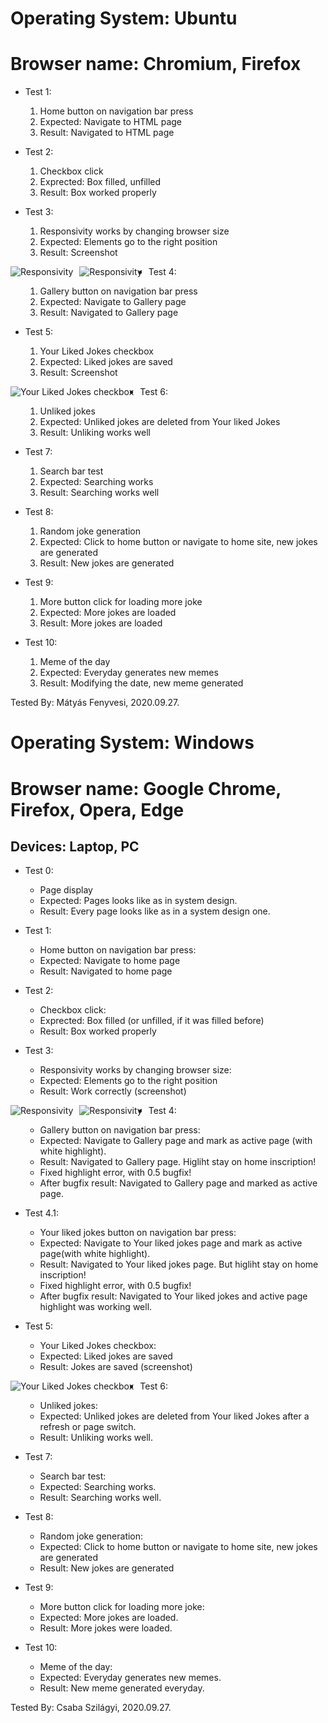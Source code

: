 # Operating System: Ubuntu
# Browser name: Chromium, Firefox

* Test 1:
    1. Home button on navigation bar press
    2. Expected: Navigate to HTML page
    3. Result: Navigated to HTML page

* Test 2:
    1. Checkbox click
    2. Exprected: Box filled, unfilled
    3. Result: Box worked properly

* Test 3:
    1. Responsivity works by changing browser size
    2. Expected: Elements go to the right position
    3. Result: Screenshot

<img src="img/test1.png"
alt="Responsivity"
style="float: left; margin-right: 10px;" />

<img src="img/test2.png"
alt="Responsivity"
style="float: left; margin-right: 10px;" />

* Test 4:
    1. Gallery button on navigation bar press
    2. Expected: Navigate to Gallery page
    3. Result: Navigated to Gallery page

* Test 5:
    1. Your Liked Jokes checkbox
    2. Expected: Liked jokes are saved
    3. Result: Screenshot

<img src="img/likedjoke.png"
alt="Your Liked Jokes checkbox"
style="float: left; margin-right: 10px;" />

* Test 6:
    1. Unliked jokes
    2. Expected: Unliked jokes are deleted from Your liked Jokes
    3. Result: Unliking works well

* Test 7:
    1. Search bar test
    2. Expected: Searching works
    3. Result: Searching works well

* Test 8:
    1. Random joke generation
    2. Expected: Click to home button or navigate to home site, new jokes are generated
    3. Result: New jokes are generated

* Test 9:
    1. More button click for loading more joke
    2. Expected: More jokes are loaded
    3. Result: More jokes are loaded

* Test 10:
    1. Meme of the day
    2. Expected: Everyday generates new memes
    3. Result: Modifying the date, new meme generated

Tested By: Mátyás Fenyvesi, 2020.09.27.
# Operating System: Windows
# Browser name: Google Chrome, Firefox, Opera, Edge
## Devices: Laptop, PC

* Test 0:
    - Page display
    - Expected: Pages looks like as in system design.
    - Result: Every page looks like as in a system design one.

* Test 1:
    - Home button on navigation bar press:
    - Expected: Navigate to home page
    - Result: Navigated to home page

* Test 2:
    - Checkbox click:
    - Exprected: Box filled (or unfilled, if it was filled before)
    - Result: Box worked properly

* Test 3:
    - Responsivity works by changing browser size:
    - Expected: Elements go to the right position
    - Result: Work correctly (screenshot)

<img src="img/test11.png"
alt="Responsivity"
style="float: left; margin-right: 10px;" />

<img src="img/test12.png"
alt="Responsivity"
style="float: left; margin-right: 10px;" />

* Test 4:
    - Gallery button on navigation bar press:
    - Expected: Navigate to Gallery page and mark as active page (with white highlight).
    - Result: Navigated to Gallery page. Higliht stay on home inscription!
    - Fixed highlight error, with 0.5 bugfix!
    - After bugfix result: Navigated to Gallery page and marked as active page.
 
* Test 4.1:
    - Your liked jokes button on navigation bar press:
    - Expected: Navigate to Your liked jokes page and mark as active page(with white highlight).
    - Result: Navigated to Your liked jokes page. But higliht stay on home inscription!
    - Fixed highlight error, with 0.5 bugfix!
    - After bugfix result: Navigated to Your liked jokes and active page highlight was working well.

* Test 5:
    - Your Liked Jokes checkbox:
    - Expected: Liked jokes are saved
    - Result: Jokes are saved (screenshot)

<img src="img/likedjokes.png"
alt="Your Liked Jokes checkbox"
style="float: left; margin-right: 10px;" />

* Test 6:
    - Unliked jokes:
    - Expected: Unliked jokes are deleted from Your liked Jokes after a refresh or page switch.
    - Result: Unliking works well.

* Test 7:
    - Search bar test:
    - Expected: Searching works.
    - Result: Searching works well.

* Test 8:
    - Random joke generation:
    - Expected: Click to home button or navigate to home site, new jokes are generated
    - Result: New jokes are generated

* Test 9:
    - More button click for loading more joke:
    - Expected: More jokes are loaded.
    - Result: More jokes were loaded.

* Test 10:
    - Meme of the day:
    - Expected: Everyday generates new memes.
    - Result: New meme generated everyday.

Tested By: Csaba Szilágyi, 2020.09.27.




